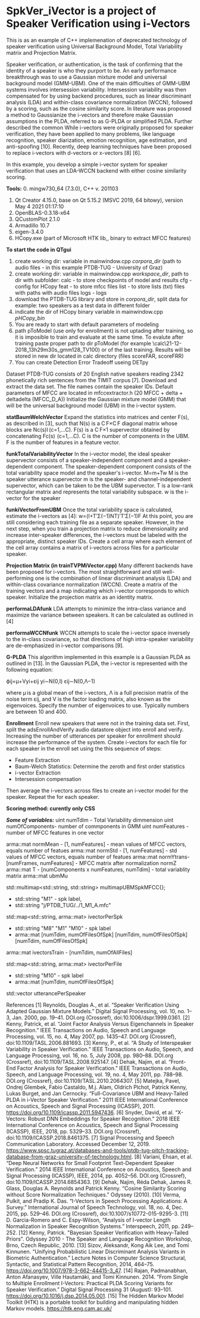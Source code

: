 # SpkVer_iVector is a project of Speaker Verification using i-Vectors

This is as an example of C++ implemenation of deprecated technology of speaker verification using Universal
Background Model, Total Variability matrix and Projection Matrix.

Speaker verification, or authentication, is the task of confirming that the identity of a speaker
is who they purport to be. An early performance breakthrough was to use a Gaussian mixture model and
universal background model (GMM-UBM). One of the main difficulties of GMM-UBM systems involves
intersession variability.  Intersession variability was then compensated for by using
backend procedures, such as linear discriminant analysis (LDA)
and within-class covariance normalization (WCCN), followed by a scoring, such as the cosine
similarity score. In literature was proposed a method to Gaussianize the
i-vectors and therefore make Gaussian assumptions in the PLDA, referred to as G-PLDA or simplified PLDA.
Further described the common While i-vectors were originally proposed for speaker verification,
they have been applied to many problems, like language recognition, speaker diarization,
emotion recognition, age estimation, and anti-spoofing [10]. Recently, deep learning techniques
have been proposed to replace i-vectors with d-vectors or x-vectors [8] [6].

In this example, you develop a simple i-vector system for speaker verification that uses an
LDA-WCCN backend with either cosine similarity scoring.

**Tools:**
0. mingw730_64 (7.3.0), C++ v. 201103
1. Qt Creator 4.15.0, base on Qt 5.15.2 (MSVC 2019, 64 bitowy), version May 4 2021 01:17:10
2. OpenBLAS-0.3.18-x64
3. QCustomPlot 2.1.0
4. Armadillo 10.7
5. eigen-3.4.0
6. HCopy.exe (part of Microsoft HTK lib,, binary to extract MFCC features)

**To start the code in QTgui**
1. create working dir: variable in mainwindow.cpp *corpora_dir* (path to audio files - in this example PTDB-TUG - University of Graz)
2. create working dir: variable in mainwindow.cpp *workspace_dir*, path to dir with subfolder:
	calc 	- to store checkpoints of model and results
	cfg 	- config for HCopy
	feat	- to store mfcc files
	list 	- to store lists (txt) files with paths with audio files
	logs 	- logs
3. download the PTDB-TUG library and store in *corpora_dir*, split data for example: two speakers as a test data in different folder
4. indicate the dir of HCopy binary variable in mainwindow.cpp  *pHCopy_bin*
5. You are ready to start with default parameters of modeling
6. path pToModel (use only for enrollment) is not uptading after training, so it is imposible to train and evaluate at the same time. To evalute after training paste proper path to dir pToModel (for example \calc\21-12-2018_13h29m30s_gmm128_TV100\) or of the last training. Results will be stored in new dir located in calc directory (files scoreFAR, scoreFRR)
7. You can create Detection Error Tradeoff useing DETpy

Dataset PTDB-TUG consists of 20 English native speakers reading 2342 phonetically rich sentences from the TIMIT corpus [7]. Download and extract the data set. The file names contain the speaker IDs. Default parameters of MFCC are located in mfccextractor.h (20 MFCC + delta + deltadelta (MFCC_D_A)) Initialize the Gaussian mixture model (GMM) that will be the universal background model (UBM) in the i-vector system.

**statBaumWelchVector**
Expand the statistics into matrices and center F(s), as described in [3], such that
N(s) is a C F×C F diagonal matrix whose blocks are Nc(s)I (c=1,...C).
F(s) is a C F×1 supervector obtained by concatenating Fc(s)  (c=1,...C). C is the number of components in the UBM. F is the number of features in a feature vector.

**funkTotalVariabilityVector**
In the i-vector model, the ideal speaker supervector consists of a speaker-independent component and a speaker-dependent component. The speaker-dependent component consists of the total variability space model and the speaker's i-vector.
M=m+Tw
M is the speaker utterance supervector
m is the speaker- and channel-independent supervector, which can be taken to be the UBM supervector.
T is a low-rank rectangular matrix and represents the total variability subspace.
w is the i-vector for the speaker

**funkiVectorFromUBM**
Once the total variability space is calculated, estimate the i-vectors as [4]:
w=(I+T′Σ(−1)NT)′T′Σ(−1)F
At this point, you are still considering each training file as a separate speaker.
However, in the next step, when you train a projection matrix to reduce dimensionality and increase
inter-speaker differences, the i-vectors must be labeled with the appropriate, distinct speaker IDs.
Create a cell array where each element of the cell array contains a matrix of i-vectors across files for
a particular speaker.

**Projection Matrix (in trainTVPMiVector.cpp)**
Many different backends have been proposed for i-vectors. The most straightforward and still well-performing one is the combination of linear discriminant analysis (LDA) and within-class covariance normalization (WCCN). Create a matrix of the training vectors and a map indicating which i-vector corresponds to which speaker. Initialize the projection matrix as an identity matrix.

**performaLDAfunk**
LDA attempts to minimize the intra-class variance and maximize the variance between speakers. It can be calculated as outlined in [4]

**performaWCCNfunk**
WCCN attempts to scale the i-vector space inversely to the in-class covariance,
so that directions of high intra-speaker variability are de-emphasized in i-vector comparisons [9].

**G-PLDA**
This algorithm implemented in this example is a Gaussian PLDA as outlined in [13]. In the Gaussian PLDA, the i-vector is represented with the following equation:

ϕij=μ+Vyi+εij
yi∼Ν(0,Ι)
εij∼Ν(0,Λ−1)

where μ is a global mean of the i-vectors, Λ is a full precision matrix of the noise term εij,
and V is the factor loading matrix, also known as the eigenvoices.
Specify the number of eigenvoices to use. Typically numbers are between 10 and 400.

**Enrollment**
Enroll new speakers that were not in the training data set.
First, split the adsEnrollAndVerify audio datastore object into enroll and verify.
Increasing the number of utterances per speaker for enrollment should increase the performance of the system.
Create i-vectors for each file for each speaker in the enroll set using the this sequence of steps:
- Feature Extraction
- Baum-Welch Statistics: Determine the zeroth and first order statistics
- i-vector Extraction
- Intersession compensation

Then average the i-vectors across files to create an i-vector model for the speaker. Repeat the for each speaker.

**Scoring method: curently only CSS**

***Some of variables:***
uint      numTdim   - Total Variability dimmension
uint numOfComponents- number of commponents in GMM
uint numFeatures    - number of MFCC features in one vector

arma::mat normMean  - [1, numFeatures] - mean values of MFCC vectors, equals number of featues
arma::mat normStd   - [1, numFeatures] - std values of MFCC vectors, equals number of featues
arma::mat normYtrans- [numFrames, numFeatures] - MFCC matrix after normalization normZ
arma::mat T         - [numComponents x numFeatures, numTdim] - total variablity matrix
arma::mat ubmMu


std::multimap<std::string, std::string> multimapUBMSpkMFCC{};
+ std::string          "M1" - spk label,
+ std::string          "j/PTDB_TUG/../1_M1_A.mfc"

std::map<std::string, arma::mat> ivectorPerSpk
+ std::string   "M8"  "M1" "M10" - spk label
+ arma::mat [numTdim, numOfFilesOfSpk] [numTdim, numOfFilesOfSpk] [numTdim, numOfFilesOfSpk]

arma::mat ivectorsTrain     -   [numTdim, numOfAllFiles]

std::map<std::string, arma::mat> ivectorPerFile
+ std::string "M10" - spk label
+ arma::mat [numTdim, numOfFilesOfSpk]

std::vector<uint> utterancePerSpeaker

References
[1] Reynolds, Douglas A., et al. “Speaker Verification Using Adapted Gaussian Mixture Models.” Digital Signal Processing, vol. 10, no. 1–3, Jan. 2000, pp. 19–41. DOI.org (Crossref), doi:10.1006/dspr.1999.0361.
[2] Kenny, Patrick, et al. “Joint Factor Analysis Versus Eigenchannels in Speaker Recognition.” IEEE Transactions on Audio, Speech and Language Processing, vol. 15, no. 4, May 2007, pp. 1435–47. DOI.org (Crossref), doi:10.1109/TASL.2006.881693.
[3] Kenny, P., et al. “A Study of Interspeaker Variability in Speaker Verification.” IEEE Transactions on Audio, Speech, and Language Processing, vol. 16, no. 5, July 2008, pp. 980–88. DOI.org (Crossref), doi:10.1109/TASL.2008.925147.
[4] Dehak, Najim, et al. “Front-End Factor Analysis for Speaker Verification.” IEEE Transactions on Audio, Speech, and Language Processing, vol. 19, no. 4, May 2011, pp. 788–98. DOI.org (Crossref), doi:10.1109/TASL.2010.2064307.
[5] Matejka, Pavel, Ondrej Glembek, Fabio Castaldo, M.j. Alam, Oldrich Plchot, Patrick Kenny, Lukas Burget, and Jan Cernocky. “Full-Covariance UBM and Heavy-Tailed PLDA in i-Vector Speaker Verification.” 2011 IEEE International Conference on Acoustics, Speech and Signal Processing (ICASSP), 2011. https://doi.org/10.1109/icassp.2011.5947436.
[6] Snyder, David, et al. “X-Vectors: Robust DNN Embeddings for Speaker Recognition.” 2018 IEEE International Conference on Acoustics, Speech and Signal Processing (ICASSP), IEEE, 2018, pp. 5329–33. DOI.org (Crossref), doi:10.1109/ICASSP.2018.8461375.
[7] Signal Processing and Speech Communication Laboratory. Accessed December 12, 2019. https://www.spsc.tugraz.at/databases-and-tools/ptdb-tug-pitch-tracking-database-from-graz-university-of-technology.html.
[8] Variani, Ehsan, et al. “Deep Neural Networks for Small Footprint Text-Dependent Speaker Verification.” 2014 IEEE International Conference on Acoustics, Speech and Signal Processing (ICASSP), IEEE, 2014, pp. 4052–56. DOI.org (Crossref), doi:10.1109/ICASSP.2014.6854363.
[9] Dehak, Najim, Réda Dehak, James R. Glass, Douglas A. Reynolds and Patrick Kenny. “Cosine Similarity Scoring without Score Normalization Techniques.” Odyssey (2010).
[10] Verma, Pulkit, and Pradip K. Das. “I-Vectors in Speech Processing Applications: A Survey.” International Journal of Speech Technology, vol. 18, no. 4, Dec. 2015, pp. 529–46. DOI.org (Crossref), doi:10.1007/s10772-015-9295-3.
[11] D. Garcia-Romero and C. Espy-Wilson, “Analysis of I-vector Length Normalization in Speaker Recognition Systems.” Interspeech, 2011, pp. 249–252.
[12] Kenny, Patrick. "Bayesian Speaker Verification with Heavy-Tailed Priors". Odyssey 2010 - The Speaker and Language Recognition Workshop, Brno, Czech Republic, 2010.
[13] Sizov, Aleksandr, Kong Aik Lee, and Tomi Kinnunen. “Unifying Probabilistic Linear Discriminant Analysis Variants in Biometric Authentication.” Lecture Notes in Computer Science Structural, Syntactic, and Statistical Pattern Recognition, 2014, 464–75. https://doi.org/10.1007/978-3-662-44415-3_47.
[14] Rajan, Padmanabhan, Anton Afanasyev, Ville Hautamäki, and Tomi Kinnunen. 2014. “From Single to Multiple Enrollment I-Vectors: Practical PLDA Scoring Variants for Speaker Verification.” Digital Signal Processing 31 (August): 93–101. https://doi.org/10.1016/j.dsp.2014.05.001.
[15] The Hidden Markov Model Toolkit (HTK) is a portable toolkit for building and manipulating hidden Markov models. https://htk.eng.cam.ac.uk/
